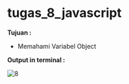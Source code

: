 # tugas_8_javascript

<b>Tujuan : </b>
<ul>
  <li>Memahami Variabel Object</li>
</ul>

<b>Output in terminal : </b>

![8](https://user-images.githubusercontent.com/92837751/184461350-24c73503-520c-4144-a783-39a598bbdfb0.jpg)
